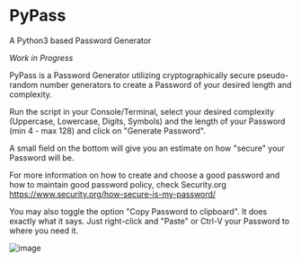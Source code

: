 # PyPass
A Python3 based Password Generator

*Work in Progress*

PyPass is a Password Generator utilizing cryptographically secure pseudo-random number generators to create a Password of your desired length and complexity.

Run the script in your Console/Terminal, select your desired complexity (Uppercase, Lowercase, Digits, Symbols) and the length of your Password (min 4 - max 128) and click on "Generate Password".

A small field on the bottom will give you an estimate on how "secure" your Password will be.

For more information on how to create and choose a good password and how to maintain good password policy, check Security.org
https://www.security.org/how-secure-is-my-password/

You may also toggle the option "Copy Password to clipboard". It does exactly what it says. Just right-click and "Paste" or Ctrl-V your Password to where you need it.


![image](https://user-images.githubusercontent.com/79027579/163735272-d30b44fd-f6d5-4f5f-9f8a-86799dea9983.png)
